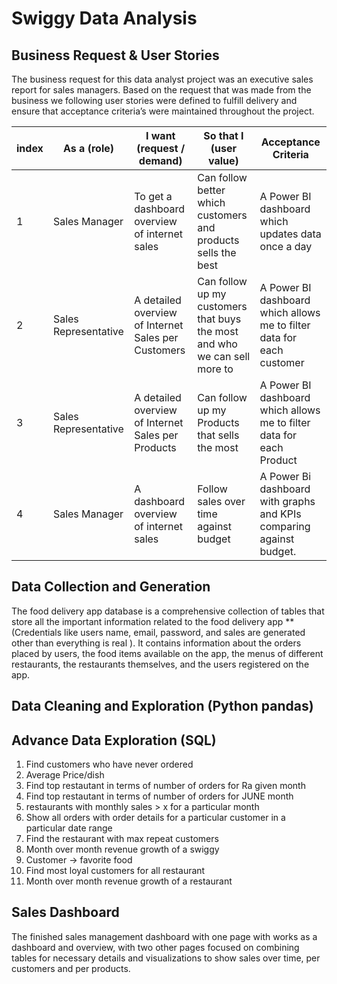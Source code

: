 # Swiggy Data Analysis
## Business Request & User Stories
The business request for this data analyst project was an executive sales report for sales managers. Based on the request that was made from the business we following user stories were defined to fulfill delivery and ensure that acceptance criteria’s were maintained throughout the project.

index | As a (role) | I want (request / demand) | So that I (user value) | Acceptance Criteria    
--- | --- | --- | --- | ---
1	| Sales Manager |	To get a dashboard overview of internet sales |	Can follow better which customers and products sells the best |	A Power BI dashboard which updates data once a day
2 |	Sales Representative |	A detailed overview of Internet Sales per Customers |	Can follow up my customers that buys the most and who we can sell more to |	A Power BI dashboard which allows me to filter data for each customer
3 |	Sales Representative |	A detailed overview of Internet Sales per Products |	Can follow up my Products that sells the most |	A Power BI dashboard which allows me to filter data for each Product
4 |	Sales Manager |	A dashboard overview of internet sales |	Follow sales over time against budget |	A Power Bi dashboard with graphs and KPIs comparing against budget.


## Data Collection and Generation
The food delivery app database is a comprehensive collection of tables that store all the important information related to the food delivery app **(Credentials like users name, email, password, and sales are generated other than everything is real ). It contains information about the orders placed by users, the food items available on the app, the menus of different restaurants, the restaurants themselves, and the users registered on the app.

## Data Cleaning and Exploration (Python pandas)



## Advance Data Exploration (SQL) 
1. Find customers who have never ordered
2. Average Price/dish
3. Find top restautant in terms of number of orders for Ra given month
4. Find top restautant in terms of number of orders for JUNE month 
5. restaurants with monthly sales > x for a particular month 
6. Show all orders with order details for a particular customer in a particular date range
7. Find the restaurant with max repeat customers
8. Month over month revenue growth of a swiggy
9. Customer -> favorite food
10. Find most loyal customers for all restaurant
11. Month over month revenue growth of a restaurant

## Sales Dashboard
The finished sales management dashboard with one page with works as a dashboard and overview, with two other pages focused on combining tables for necessary details and visualizations to show sales over time, per customers and per products.
